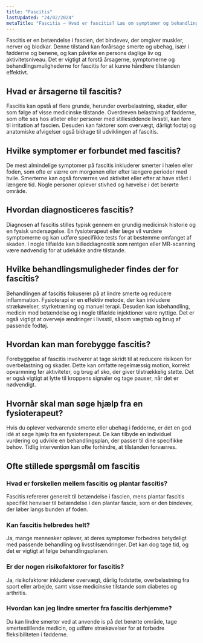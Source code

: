 ```yaml
---
title: "Fascitis"
lastUpdated: "24/02/2024"
metaTitle: "Fascitis – Hvad er fascitis? Læs om symptomer og behandling"
---
```


Fascitis er en betændelse i fascien, det bindevev, der omgiver muskler, nerver og blodkar. Denne tilstand kan forårsage smerte og ubehag, især i fødderne og benene, og kan påvirke en persons daglige liv og aktivitetsniveau. Det er vigtigt at forstå årsagerne, symptomerne og behandlingsmulighederne for fascitis for at kunne håndtere tilstanden effektivt.

## Hvad er årsagerne til fascitis?

Fascitis kan opstå af flere grunde, herunder overbelastning, skader, eller som følge af visse medicinske tilstande. Overdreven belastning af fødderne, som ofte ses hos atleter eller personer med stillesiddende livsstil, kan føre til irritation af fascien. Desuden kan faktorer som overvægt, dårligt fodtøj og anatomiske afvigelser også bidrage til udviklingen af fascitis.

## Hvilke symptomer er forbundet med fascitis?

De mest almindelige symptomer på fascitis inkluderer smerter i hælen eller foden, som ofte er værre om morgenen eller efter længere perioder med hvile. Smerterne kan også forværres ved aktivitet eller efter at have stået i længere tid. Nogle personer oplever stivhed og hævelse i det berørte område.

## Hvordan diagnosticeres fascitis?

Diagnosen af fascitis stilles typisk gennem en grundig medicinsk historie og en fysisk undersøgelse. En fysioterapeut eller læge vil vurdere symptomerne og kan udføre specifikke tests for at bestemme omfanget af skaden. I nogle tilfælde kan billeddiagnostik som røntgen eller MR-scanning være nødvendig for at udelukke andre tilstande.

## Hvilke behandlingsmuligheder findes der for fascitis?

Behandlingen af fascitis fokuserer på at lindre smerte og reducere inflammation. Fysioterapi er en effektiv metode, der kan inkludere strækøvelser, styrketræning og manuel terapi. Desuden kan isbehandling, medicin mod betændelse og i nogle tilfælde injektioner være nyttige. Det er også vigtigt at overveje ændringer i livsstil, såsom vægttab og brug af passende fodtøj.

## Hvordan kan man forebygge fascitis?

Forebyggelse af fascitis involverer at tage skridt til at reducere risikoen for overbelastning og skader. Dette kan omfatte regelmæssig motion, korrekt opvarmning før aktiviteter, og brug af sko, der giver tilstrækkelig støtte. Det er også vigtigt at lytte til kroppens signaler og tage pauser, når det er nødvendigt.

## Hvornår skal man søge hjælp fra en fysioterapeut?

Hvis du oplever vedvarende smerte eller ubehag i fødderne, er det en god idé at søge hjælp fra en fysioterapeut. De kan tilbyde en individuel vurdering og udvikle en behandlingsplan, der passer til dine specifikke behov. Tidlig intervention kan ofte forhindre, at tilstanden forværres.

## Ofte stillede spørgsmål om fascitis

### Hvad er forskellen mellem fascitis og plantar fascitis?

Fascitis refererer generelt til betændelse i fascien, mens plantar fascitis specifikt henviser til betændelse i den plantar fascie, som er den bindevev, der løber langs bunden af foden. 

### Kan fascitis helbredes helt?

Ja, mange mennesker oplever, at deres symptomer forbedres betydeligt med passende behandling og livsstilsændringer. Det kan dog tage tid, og det er vigtigt at følge behandlingsplanen.

### Er der nogen risikofaktorer for fascitis?

Ja, risikofaktorer inkluderer overvægt, dårlig fodstøtte, overbelastning fra sport eller arbejde, samt visse medicinske tilstande som diabetes og arthritis.

### Hvordan kan jeg lindre smerter fra fascitis derhjemme?

Du kan lindre smerter ved at anvende is på det berørte område, tage smertestillende medicin, og udføre strækøvelser for at forbedre fleksibiliteten i fødderne.